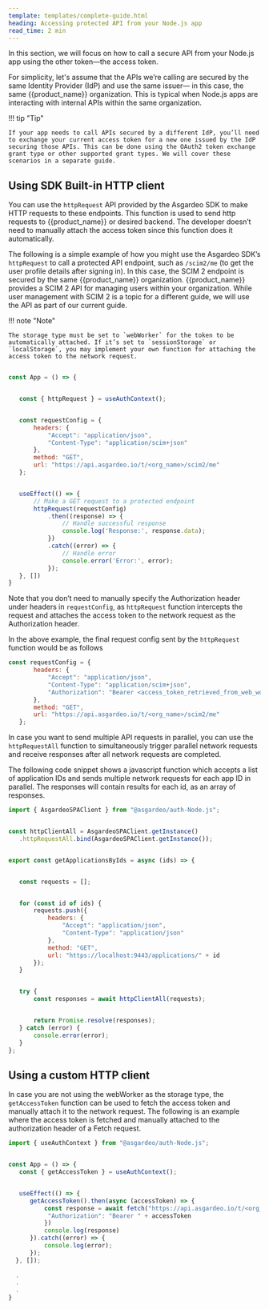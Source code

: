 ```yaml
---
template: templates/complete-guide.html
heading: Accessing protected API from your Node.js app
read_time: 2 min
---
```


In this section, we will focus on how to call a secure API from your Node.js app using the other token—the access token.

For simplicity, let's assume that the APIs we’re calling are secured by the same Identity Provider (IdP) and use the same issuer— in this case, the same {{product_name}} organization. This is typical when Node.js apps are interacting with internal APIs within the same organization.

!!! tip "Tip"

    If your app needs to call APIs secured by a different IdP, you’ll need to exchange your current access token for a new one issued by the IdP securing those APIs. This can be done using the OAuth2 token exchange grant type or other supported grant types. We will cover these scenarios in a separate guide.

## Using SDK Built-in HTTP client

You can use the `httpRequest` API provided by the Asgardeo SDK to make HTTP requests to these endpoints. This function is used to send http requests to {{product_name}} or desired backend. The developer doesn’t need to manually attach the access token since this function does it automatically.

The following is a simple example of how you might use the Asgardeo SDK’s `httpRequest` to call a protected API endpoint, such as `/scim2/me` (to get the user profile details after signing in). In this case, the SCIM 2 endpoint is secured by the same {{product_name}} organization. {{product_name}} provides a SCIM 2 API for managing users within your organization. While user management with SCIM 2 is a topic for a different guide, we will use the API as part of our current guide.

!!! note "Note"

    The storage type must be set to `webWorker` for the token to be automatically attached. If it’s set to `sessionStorage` or `localStorage`, you may implement your own function for attaching the access token to the network request. 

```javascript

const App = () => {


   const { httpRequest } = useAuthContext();


   const requestConfig = {
       headers: {
           "Accept": "application/json",
           "Content-Type": "application/scim+json"
       },
       method: "GET",
       url: "https://api.asgardeo.io/t/<org_name>/scim2/me"
   };


   useEffect(() => {
       // Make a GET request to a protected endpoint
       httpRequest(requestConfig)
           .then((response) => {
               // Handle successful response
               console.log('Response:', response.data);
           })
           .catch((error) => {
               // Handle error
               console.error('Error:', error);
           });
   }, [])
}

```

Note that you don’t need to manually specify the Authorization header under headers in `requestConfig`, as `httpRequest` function intercepts the request and attaches the access token to the network request as the Authorization header.

In the above example, the final request config sent by the `httpRequest` function would be as follows

```javascript
const requestConfig = {
       headers: {
           "Accept": "application/json",
           "Content-Type": "application/scim+json",
           "Authorization": "Bearer <access_token_retrieved_from_web_worker>"
       },
       method: "GET",
       url: "https://api.asgardeo.io/t/<org_name>/scim2/me"
   };


```

In case you want to send multiple API requests in parallel, you can use the `httpRequestAll` function to simultaneously trigger parallel network requests and receive responses after all network requests are completed.

The following code snippet shows a javascript function which accepts a list of application IDs and sends multiple network requests for each app ID in parallel. The responses will contain results for each id, as an array of responses.

```javascript
import { AsgardeoSPAClient } from "@asgardeo/auth-Node.js";


const httpClientAll = AsgardeoSPAClient.getInstance()
   .httpRequestAll.bind(AsgardeoSPAClient.getInstance());


export const getApplicationsByIds = async (ids) => {


   const requests = [];


   for (const id of ids) {
       requests.push({
           headers: {
               "Accept": "application/json",
               "Content-Type": "application/json"
           },
           method: "GET",
           url: "https://localhost:9443/applications/" + id
       });
   }


   try {
       const responses = await httpClientAll(requests);


       return Promise.resolve(responses);
   } catch (error) {
       console.error(error);
   }
};

```

## Using a custom HTTP client

In case you are not using the webWorker as the storage type, the `getAccessToken` function can be used to fetch the access token and manually attach it to the network request. The following is an example where the access token is fetched and manually attached to the authorization header of a Fetch request.

```javascript
import { useAuthContext } from "@asgardeo/auth-Node.js";


const App = () => {
   const { getAccessToken } = useAuthContext();


   useEffect(() => {
      getAccessToken().then(async (accessToken) => {
          const response = await fetch("https://api.asgardeo.io/t/<org_name>/scim2/me", {
           "Authorization": "Bearer " + accessToken
          })
          console.log(response)
      }).catch((error) => {
          console.log(error);
      });
  }, []); 
  
  .
  .
  .
}
```

